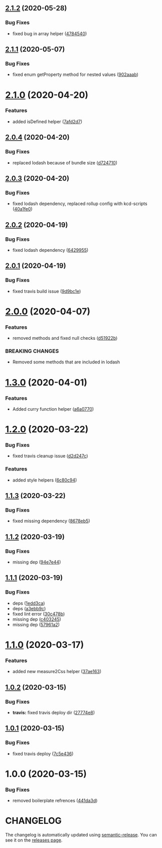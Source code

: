 ## [2.1.2](https://github.com/nejcm/js-helpers/compare/v2.1.1...v2.1.2) (2020-05-28)


### Bug Fixes

* fixed bug in array helper ([4784540](https://github.com/nejcm/js-helpers/commit/47845405ce41a7a8e3bcf2563369abd976d80c74))

## [2.1.1](https://github.com/nejcm/js-helpers/compare/v2.1.0...v2.1.1) (2020-05-07)


### Bug Fixes

* fixed enum getProperty method for nested values ([902aaab](https://github.com/nejcm/js-helpers/commit/902aaab584ffc69cf08c0f423500e18e143f55d0))

# [2.1.0](https://github.com/nejcm/js-helpers/compare/v2.0.4...v2.1.0) (2020-04-20)


### Features

* added isDefined helper ([7afd2d7](https://github.com/nejcm/js-helpers/commit/7afd2d7e88190985f8926c29c74c0b7616510a6c))

## [2.0.4](https://github.com/nejcm/js-helpers/compare/v2.0.3...v2.0.4) (2020-04-20)


### Bug Fixes

* replaced lodash because of bundle size ([d724710](https://github.com/nejcm/js-helpers/commit/d724710eb7dad638cf5c359acf81900ad94a52e3))

## [2.0.3](https://github.com/nejcm/js-helpers/compare/v2.0.2...v2.0.3) (2020-04-20)


### Bug Fixes

* fixed lodash dependency, replaced rollup config with kcd-scripts ([40a1fe0](https://github.com/nejcm/js-helpers/commit/40a1fe022a1126e4062b3b94f40d319b159a7393))

## [2.0.2](https://github.com/nejcm/js-helpers/compare/v2.0.1...v2.0.2) (2020-04-19)


### Bug Fixes

* fixed lodash dependency ([6429955](https://github.com/nejcm/js-helpers/commit/6429955607a11d91ce8fc1b085a537bbe754e601))

## [2.0.1](https://github.com/nejcm/js-helpers/compare/v2.0.0...v2.0.1) (2020-04-19)


### Bug Fixes

* fixed travis build issue ([9d9bc1e](https://github.com/nejcm/js-helpers/commit/9d9bc1e3310288ceac6c9d5f9ba75b6cba909116))

# [2.0.0](https://github.com/nejcm/js-helpers/compare/v1.3.0...v2.0.0) (2020-04-07)


### Features

* removed methods and fixed null checks ([d51922b](https://github.com/nejcm/js-helpers/commit/d51922b2931836fdef81d69be52769a908aca069))


### BREAKING CHANGES

* Removed some methods that are included in lodash

# [1.3.0](https://github.com/nejcm/js-helpers/compare/v1.2.0...v1.3.0) (2020-04-01)


### Features

* Added curry function helper ([a6a0770](https://github.com/nejcm/js-helpers/commit/a6a0770c143410544026d0a405fac66f3d448f5e))

# [1.2.0](https://github.com/nejcm/js-helpers/compare/v1.1.3...v1.2.0) (2020-03-22)


### Bug Fixes

* fixed travis cleanup issue ([d2d247c](https://github.com/nejcm/js-helpers/commit/d2d247c5d6de22a96ed4587ddee8fc686fe594ea))


### Features

* added style helpers ([6c80c94](https://github.com/nejcm/js-helpers/commit/6c80c94c62d868dacd1acb637ca52ee7156df9ff))

## [1.1.3](https://github.com/nejcm/js-helpers/compare/v1.1.2...v1.1.3) (2020-03-22)


### Bug Fixes

* fixed missing dependency ([8678eb5](https://github.com/nejcm/js-helpers/commit/8678eb5315e985a5fb3bcdc446c727dbcfcc1848))

## [1.1.2](https://github.com/nejcm/js-helpers/compare/v1.1.1...v1.1.2) (2020-03-19)


### Bug Fixes

* missing dep ([94e7e44](https://github.com/nejcm/js-helpers/commit/94e7e443db735879b2a8ad183b8cf82fd0cc421d))

## [1.1.1](https://github.com/nejcm/js-helpers/compare/v1.1.0...v1.1.1) (2020-03-19)


### Bug Fixes

* deps ([1edd3ca](https://github.com/nejcm/js-helpers/commit/1edd3ca2e29f1456767bb931b9e02f38e33d4e39))
* deps ([a3ebb9c](https://github.com/nejcm/js-helpers/commit/a3ebb9c16d2767d580df5729d160168bd97bbfb2))
* fixed lint error ([30c478b](https://github.com/nejcm/js-helpers/commit/30c478bfdf1e8e4e20cf9c45e5d5db60cd4383a2))
* missing dep ([c403245](https://github.com/nejcm/js-helpers/commit/c4032453908b342352d4939430f411cb417711c1))
* missing dep ([57961a2](https://github.com/nejcm/js-helpers/commit/57961a29d212f7d03e9b2467f495244c648284d9))

# [1.1.0](https://github.com/nejcm/js-helpers/compare/v1.0.2...v1.1.0) (2020-03-17)


### Features

* added new measure2Css helper ([37ae163](https://github.com/nejcm/js-helpers/commit/37ae163056e2ce9dbe8937aca03cbaa5db589260))

## [1.0.2](https://github.com/nejcm/js-helpers/compare/v1.0.1...v1.0.2) (2020-03-15)


### Bug Fixes

* **travis:** fixed travis deploy dir ([27774e8](https://github.com/nejcm/js-helpers/commit/27774e8cf712137f82051b231f44bcc3faf3120a))

## [1.0.1](https://github.com/nejcm/js-helpers/compare/v1.0.0...v1.0.1) (2020-03-15)


### Bug Fixes

* fixed travis deploy ([7c5e436](https://github.com/nejcm/js-helpers/commit/7c5e436a46121ef2adb6ef2122fa7818fbfe1c1b))

# 1.0.0 (2020-03-15)


### Bug Fixes

* removed boilerplate refrences ([441da3d](https://github.com/nejcm/js-helpers/commit/441da3d39bf98a1b095797f70efc2ec77582ca29))

# CHANGELOG

The changelog is automatically updated using
[semantic-release](https://github.com/semantic-release/semantic-release). You
can see it on the [releases page](../../releases).
